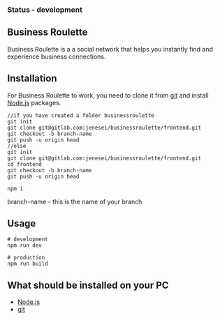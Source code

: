 ### Status - development  

## Business Roulette

Business Roulette is a a social network that helps you instantly find and experience business connections.

## Installation

For Business Roulette to work, you need to clone it from [git](https://git-scm.com/) and install [Node.js](https://nodejs.org/en) packages.
```terminal
//if you have created a folder businessroulette
git init
git clone git@gitlab.com:jenesei/businessroulette/frontend.git
git checkout -b branch-name
git push -u origin head
//else
git init
git clone git@gitlab.com:jenesei/businessroulette/frontend.git
cd frontend
git checkout -b branch-name
git push -u origin head

npm i
```
branch-name - this is the name of your branch
## Usage

```terminal
# development 
npm run dev

# production 
npm run build
```
## What should be installed on your PC
+ [Node.js](https://nodejs.org/en)
+ [git](https://git-scm.com/downloads)
